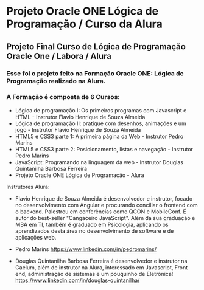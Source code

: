 # Projeto Oracle ONE Lógica de Programação / Curso da Alura
## Projeto Final Curso de Lógica de Programação Oracle One / Labora / Alura
 
 ### Esse foi o projeto feito na Formação Oracle ONE: Lógica de Programação realizado na Alura.
 
 ### A Formação é composta de 6 Cursos:
 - Lógica de programação I: Os primeiros programas com Javascript e HTML - Instrutor Flavio Henrique de Souza Almeida
 - Lógica de programação II: pratique com desenhos, animações e um jogo - Instrutor Flavio Henrique de Souza Almeida
 - HTML5 e CSS3 parte 1: A primeira página da Web - Instrutor Pedro Marins
 - HTML5 e CSS3 parte 2: Posicionamento, listas e navegação - Instrutor Pedro Marins
 - JavaScript: Programando na linguagem da web - Instrutor Douglas Quintanilha Barbosa Ferreira
 - Projeto Oracle ONE Lógica de Programação - Alura
  
Instrutores Alura:
 - Flavio Henrique de Souza Almeida é desenvolvedor e instrutor, focado no desenvolvimento com Angular e procurando conciliar o frontend com o backend. Palestrou em conferências      como QCON e MobileConf. É autor do best-seller "Cangaceiro JavaScript". Além da sua graduação e MBA em TI, também é graduado em Psicologia, aplicando os aprendizados desta área    no desenvolvimento de software e de aplicações web.
 
 - Pedro Marins
   https://www.linkedin.com/in/pedromarins/
   
 - Douglas Quintanilha Barbosa Ferreira é desenvolvedor e instrutor na Caelum, além de instrutor na Alura, interessado em Javascript, Front end, administração de sistemas e um        pouquinho de Eletrônica!
   https://www.linkedin.com/in/douglas-quintanilha/
